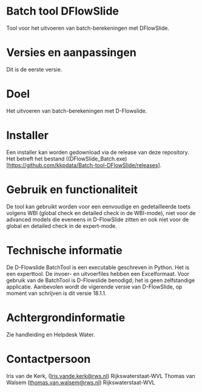 # Batch tool DFlowSlide
Tool voor het uitvoeren van batch-berekeningen met DFlowSlide.

# Versies en aanpassingen
Dit is de eerste versie.

# Doel
Het uitvoeren van batch-berekeningen met D-Flowslide.

# Installer
Een installer kan worden gedownload via de release van deze repository. Het betreft het bestand ((DFlowSlide_Batch.exe)[https://github.com/kkpdata/Batch-tool-DFlowSlide/releases].

# Gebruik en functionaliteit
De tool kan gebruikt worden voor een eenvoudige en gedetailleerde toets volgens WBI (global check en detailed check in de WBI-mode), niet voor de advanced models die eveneens in D-FlowSlide zitten en ook niet voor de global en detailed check in de expert-mode.

# Technische informatie
De D-Flowslide BatchTool is een executable geschreven in Python. Het is een experttool. De invoer- en uitvoerfiles hebben een Excelformaat. Voor gebruik van de BatchTool is D-Flowslide benodigd; het is geen zelfstandige applicatie. Aanbevolen wordt de vigerende versie van D-FlowSlide, op moment van schrijven is dit versie 18.1.1.

# Achtergrondinformatie
Zie handleiding en Helpdesk Water.

# Contactpersoon
Iris van de Kerk, (Iris.vande.kerk@rws.nl) Rijkswaterstaat-WVL 
Thomas van Walsem (thomas.van.walsem@rws.nl) Rijkswaterstaat-WVL
